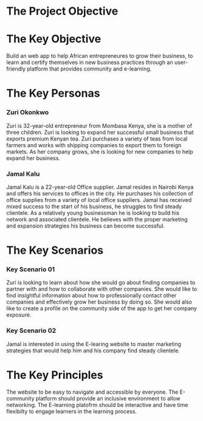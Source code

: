# The Project Objective

# The Key Objective
Build an web app to help African entrepreneures to grow their business, to learn and 
certify themselves in new business practices through an user-friendly platform that provides
community and e-learning. 

# The Key Personas
### Zuri Okonkwo
Zuri is 32-year-old entrepreneur from Mombasa Kenya, she is a mother of three children. Zuri is looking to expand her successful small business that exports premium Kenyan tea. Zuri purchases a variety of teas from local farmers and works with shipping companies to export them to foreign markets. As her company grows, she is looking for new companies to help expand her business.

### Jamal Kalu
Jamal Kalu is a 22-year-old Office supplier. Jamal resides in Nairobi Kenya and offers his services to offices in the city. He purchases his collection of office supplies from a variety of local office suppliers. Jamal has received mixed success to the start of his business, he struggles to find steady clientele. As a relatively young businessman he is looking to build his network and associated clientele. He believes with the proper marketing and expansion strategies his business can become successful.

# The Key Scenarios
### Key Scenario 01
Zuri is looking to learn about how she would go about finding companies to partner with and how to collaborate with other companies. She would like to find insightful information about how to professionally contact other companies and effectively grow her business by doing so. She would also like to create a profile on the community side of the app to get her company exposure. 

### Key Scenario 02
Jamal is interested in using the E-learing website to master marketing strategies that would help him and his company find steady clientele. 


# The Key Principles
The website to be easy to navigate and accessible by everyone. 
The E-community platform should provide an inclusive environment to allow networking. 
The E-learning platofrm should be interactive and have time flexibilty to engage learners in the learning process. 